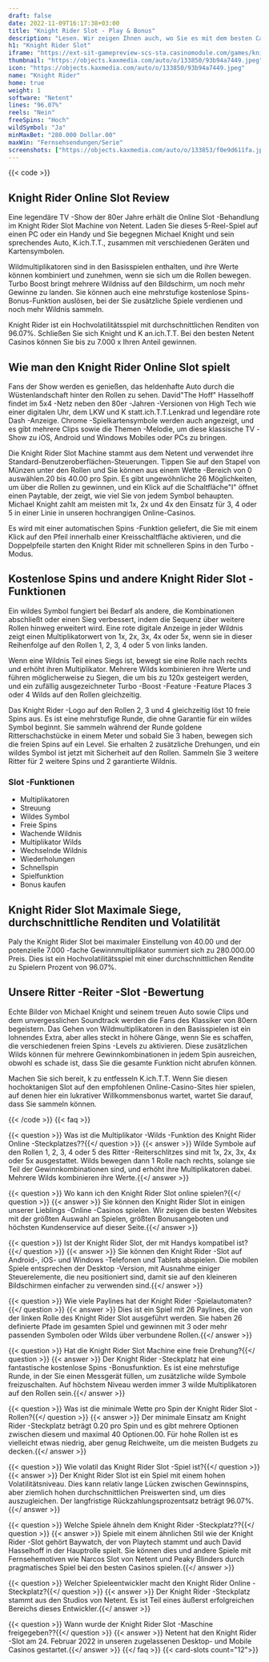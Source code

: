 ```yaml
---
draft: false
date: 2022-11-09T16:17:38+03:00
title: "Knight Rider Slot - Play & Bonus"
description: "Lesen. Wir zeigen Ihnen auch, wo Sie es mit dem besten Casino -Bonus spielen können."
h1: "Knight Rider Slot"
iframe: "https://ext-sit-gamepreview-scs-sta.casinomodule.com/games/knightrider-client/game/knightrider-client.xhtml?gameName=knightrider.desktop&flashParams.bgcolor=000000&gameId=knightrider_not_mobile&lobbyURL=https%3A%2F%2Fclientarea.netent.com%2Fgame-previews%2F&server=https%3A%2F%2Fext-sit-gamepreview-spp-sta.casinomodule.com%2F&lang=en&sessId=DEMO-0134936862755-EUR&operatorId=default"
thumbnail: "https://objects.kaxmedia.com/auto/o/133850/93b94a7449.jpeg"
icon: "https://objects.kaxmedia.com/auto/o/133850/93b94a7449.jpeg"
name: "Knight Rider"
home: true
weight: 1
software: "Netent"
lines: "96.07%"
reels: "Nein"
freeSpins: "Hoch"
wildSymbol: "Ja"
minMaxBet: "280.000 Dollar.00"
maxWin: "Fernsehsendungen/Serie"
screenshots: ["https://objects.kaxmedia.com/auto/o/133853/f0e9d611fa.jpeg"]
---
```


{{< code >}}<h2>Knight Rider Online Slot Review</h2><p>Eine legendäre TV -Show der 80er Jahre erhält die Online Slot -Behandlung im Knight Rider Slot Machine von Netent. Laden Sie dieses 5-Reel-Spiel auf einen PC oder ein Handy und Sie begegnen Michael Knight und sein sprechendes Auto, K.ich.T.T., zusammen mit verschiedenen Geräten und Kartensymbolen.</p><p>Wildmultiplikatoren sind in den Basisspielen enthalten, und ihre Werte können kombiniert und zunehmen, wenn sie sich um die Rollen bewegen. Turbo Boost bringt mehrere Wildniss auf den Bildschirm, um noch mehr Gewinne zu landen. Sie können auch eine mehrstufige kostenlose Spins-Bonus-Funktion auslösen, bei der Sie zusätzliche Spiele verdienen und noch mehr Wildnis sammeln.</p><p>Knight Rider ist ein Hochvolatilitätsspiel mit durchschnittlichen Renditen von 96.07%. Schließen Sie sich Knight und K an.ich.T.T. Bei den besten Netent Casinos können Sie bis zu 7.000 x Ihren Anteil gewinnen.</p><h2>Wie man den Knight Rider Online Slot spielt</h2><p>Fans der Show werden es genießen, das heldenhafte Auto durch die Wüstenlandschaft hinter den Rollen zu sehen. David"The Hoff" Hasselhoff findet im 5x4 -Netz neben den 80er -Jahren -Versionen von High Tech wie einer digitalen Uhr, dem LKW und K statt.ich.T.T.Lenkrad und legendäre rote Dash -Anzeige. Chrome -Spielkartensymbole werden auch angezeigt, und es gibt mehrere Clips sowie die Themen -Melodie, um diese klassische TV -Show zu iOS, Android und Windows Mobiles oder PCs zu bringen.</p><p>Die Knight Rider Slot Machine stammt aus dem Netent und verwendet ihre Standard-Benutzeroberflächen-Steuerungen. Tippen Sie auf den Stapel von Münzen unter den Rollen und Sie können aus einem Wette -Bereich von 0 auswählen.20 bis 40.00 pro Spin. Es gibt ungewöhnliche 26 Möglichkeiten, um über die Rollen zu gewinnen, und ein Klick auf die Schaltfläche"I" öffnet einen Paytable, der zeigt, wie viel Sie von jedem Symbol behaupten. Michael Knight zahlt am meisten mit 1x, 2x und 4x den Einsatz für 3, 4 oder 5 in einer Linie in unseren hochrangigen Online-Casinos.</p><p>Es wird mit einer automatischen Spins -Funktion geliefert, die Sie mit einem Klick auf den Pfeil innerhalb einer Kreisschaltfläche aktivieren, und die Doppelpfeile starten den Knight Rider mit schnelleren Spins in den Turbo -Modus.</p><h2>Kostenlose Spins und andere Knight Rider Slot -Funktionen</h2><p>Ein wildes Symbol fungiert bei Bedarf als andere, die Kombinationen abschließt oder einen Sieg verbessert, indem die Sequenz über weitere Rollen hinweg erweitert wird. Eine rote digitale Anzeige in jeder Wildnis zeigt einen Multiplikatorwert von 1x, 2x, 3x, 4x oder 5x, wenn sie in dieser Reihenfolge auf den Rollen 1, 2, 3, 4 oder 5 von links landen.</p><p>Wenn eine Wildnis Teil eines Siegs ist, bewegt sie eine Rolle nach rechts und erhöht ihren Multiplikator. Mehrere Wilds kombinieren ihre Werte und führen möglicherweise zu Siegen, die um bis zu 120x gesteigert werden, und ein zufällig ausgezeichneter Turbo -Boost -Feature -Feature Places 3 oder 4 Wilds auf den Rollen gleichzeitig.</p><p>Das Knight Rider -Logo auf den Rollen 2, 3 und 4 gleichzeitig löst 10 freie Spins aus. Es ist eine mehrstufige Runde, die ohne Garantie für ein wildes Symbol beginnt. Sie sammeln während der Runde goldene Ritterschachstücke in einem Meter und sobald Sie 3 haben, bewegen sich die freien Spins auf ein Level. Sie erhalten 2 zusätzliche Drehungen, und ein wildes Symbol ist jetzt mit Sicherheit auf den Rollen. Sammeln Sie 3 weitere Ritter für 2 weitere Spins und 2 garantierte Wildnis.</p><h3>
Slot -Funktionen</h3><ul>
<li></span>
Multiplikatoren</li>
<li></span>
Streuung</li>
<li></span>
Wildes Symbol</li>
<li></span>
Freie Spins</li>
<li></span>
Wachende Wildnis</li>
<li></span>
Multiplikator Wilds</li>
<li></span>
Wechselnde Wildnis</li>
<li></span>
Wiederholungen</li>
<li></span>
Schnellspin</li>
<li></span>
Spielfunktion</li>
<li></span>
Bonus kaufen</li></ul><h2>Knight Rider Slot Maximale Siege, durchschnittliche Renditen und Volatilität</h2><p>Paly the Knight Rider Slot bei maximaler Einstellung von 40.00 und der potenzielle 7.000 -fache Gewinnmultiplikator summiert sich zu 280.000.00 Preis. Dies ist ein Hochvolatilitätsspiel mit einer durchschnittlichen Rendite zu Spielern Prozent von 96.07%.</p><h2>Unsere Ritter -Reiter -Slot -Bewertung</h2><p>Echte Bilder von Michael Knight und seinem treuen Auto sowie Clips und dem unvergesslichen Soundtrack werden die Fans des Klassiker von 80ern begeistern. Das Gehen von Wildmultiplikatoren in den Basisspielen ist ein lohnendes Extra, aber alles steckt in höhere Gänge, wenn Sie es schaffen, die verschiedenen freien Spins -Levels zu aktivieren. Diese zusätzlichen Wilds können für mehrere Gewinnkombinationen in jedem Spin ausreichen, obwohl es schade ist, dass Sie die gesamte Funktion nicht abrufen können.</p><p>Machen Sie sich bereit, k zu entfesseln K.ich.T.T. Wenn Sie diesen hochoktanigen Slot auf den empfohlenen Online-Casino-Sites hier spielen, auf denen hier ein lukrativer Willkommensbonus wartet, wartet Sie darauf, dass Sie sammeln können.</p>
{{< /code >}}
{{< faq >}}

{{< question >}} Was ist die Multiplikator -Wilds -Funktion des Knight Rider Online -Steckplatzes??{{</ question >}}
{{< answer >}} Wilde Symbole auf den Rollen 1, 2, 3, 4 oder 5 des Ritter -Reiterschlitzes sind mit 1x, 2x, 3x, 4x oder 5x ausgestattet. Wilds bewegen dann 1 Rolle nach rechts, solange sie Teil der Gewinnkombinationen sind, und erhöht ihre Multiplikatoren dabei. Mehrere Wilds kombinieren ihre Werte.{{</ answer >}}

{{< question >}} Wo kann ich den Knight Rider Slot online spielen?{{</ question >}}
{{< answer >}} Sie können den Knight Rider Slot in einigen unserer Lieblings -Online -Casinos spielen. Wir zeigen die besten Websites mit der größten Auswahl an Spielen, größten Bonusangeboten und höchsten Kundenservice auf dieser Seite.{{</ answer >}}

{{< question >}} Ist der Knight Rider Slot, der mit Handys kompatibel ist?{{</ question >}}
{{< answer >}} Sie können den Knight Rider -Slot auf Android-, iOS- und Windows -Telefonen und Tablets abspielen. Die mobilen Spiele entsprechen der Desktop -Version, mit Ausnahme einiger Steuerelemente, die neu positioniert sind, damit sie auf den kleineren Bildschirmen einfacher zu verwenden sind.{{</ answer >}}

{{< question >}} Wie viele Paylines hat der Knight Rider -Spielautomaten?{{</ question >}}
{{< answer >}} Dies ist ein Spiel mit 26 Paylines, die von der linken Rolle des Knight Rider Slot ausgeführt werden. Sie haben 26 definierte Pfade im gesamten Spiel und gewinnen mit 3 oder mehr passenden Symbolen oder Wilds über verbundene Rollen.{{</ answer >}}

{{< question >}} Hat die Knight Rider Slot Machine eine freie Drehung?{{</ question >}}
{{< answer >}} Der Knight Rider -Steckplatz hat eine fantastische kostenlose Spins -Bonusfunktion. Es ist eine mehrstufige Runde, in der Sie einen Messgerät füllen, um zusätzliche wilde Symbole freizuschalten. Auf höchstem Niveau werden immer 3 wilde Multiplikatoren auf den Rollen sein.{{</ answer >}}

{{< question >}} Was ist die minimale Wette pro Spin der Knight Rider Slot -Rollen?{{</ question >}}
{{< answer >}} Der minimale Einsatz am Knight Rider -Steckplatz beträgt 0.20 pro Spin und es gibt mehrere Optionen zwischen diesem und maximal 40 Optionen.00. Für hohe Rollen ist es vielleicht etwas niedrig, aber genug Reichweite, um die meisten Budgets zu decken.{{</ answer >}}

{{< question >}} Wie volatil das Knight Rider Slot -Spiel ist?{{</ question >}}
{{< answer >}} Der Knight Rider Slot ist ein Spiel mit einem hohen Volatilitätsniveau. Dies kann relativ lange Lücken zwischen Gewinnspins, aber ziemlich hohen durchschnittlichen Preiswerten sind, um dies auszugleichen. Der langfristige Rückzahlungsprozentsatz beträgt 96.07%.{{</ answer >}}

{{< question >}} Welche Spiele ähneln dem Knight Rider -Steckplatz??{{</ question >}}
{{< answer >}} Spiele mit einem ähnlichen Stil wie der Knight Rider -Slot gehört Baywatch, der von Playtech stammt und auch David Hasselhoff in der Hauptrolle spielt. Sie können dies und andere Spiele mit Fernsehemotiven wie Narcos Slot von Netent und Peaky Blinders durch pragmatisches Spiel bei den besten Casinos spielen.{{</ answer >}}

{{< question >}} Welcher Spieleentwickler macht den Knight Rider Online -Steckplatz?{{</ question >}}
{{< answer >}} Der Knight Rider -Steckplatz stammt aus den Studios von Netent. Es ist Teil eines äußerst erfolgreichen Bereichs dieses Entwickler.{{</ answer >}}

{{< question >}} Wann wurde der Knight Rider Slot -Maschine freigegeben??{{</ question >}}
{{< answer >}} Netent hat den Knight Rider -Slot am 24. Februar 2022 in unseren zugelassenen Desktop- und Mobile Casinos gestartet.{{</ answer >}}
{{</ faq >}}
{{< card-slots count="12">}}